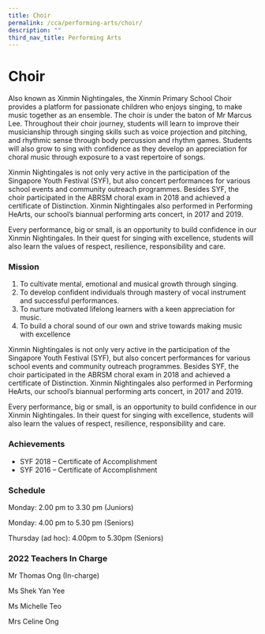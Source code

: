 ```yaml
---
title: Choir
permalink: /cca/performing-arts/choir/
description: ""
third_nav_title: Performing Arts
---
```

# **Choir**

Also known as Xinmin Nightingales, the Xinmin Primary School Choir provides a platform for passionate children who enjoys singing, to make music together as an ensemble. The choir is under the baton of Mr Marcus Lee. Throughout their choir journey, students will learn to improve their musicianship through singing skills such as voice projection and pitching, and rhythmic sense through body percussion and rhythm games. Students will also grow to sing with confidence as they develop an appreciation for choral music through exposure to a vast repertoire of songs.

Xinmin Nightingales is not only very active in the participation of the Singapore Youth Festival (SYF), but also concert performances for various school events and community outreach programmes. Besides SYF, the choir participated in the ABRSM choral exam in 2018 and achieved a certificate of Distinction. Xinmin Nightingales also performed in Performing HeArts, our school’s biannual performing arts concert, in 2017 and 2019.

Every performance, big or small, is an opportunity to build confidence in our Xinmin Nightingales. In their quest for singing with excellence, students will also learn the values of respect, resilience, responsibility and care.

### Mission  
1) To cultivate mental, emotional and musical growth through singing.  
2) To develop confident individuals through mastery of vocal instrument and successful performances.  
3) To nurture motivated lifelong learners with a keen appreciation for music.  
4) To build a choral sound of our own and strive towards making music with excellence

Xinmin Nightingales is not only very active in the participation of the Singapore Youth Festival (SYF), but also concert performances for various school events and community outreach programmes. Besides SYF, the choir participated in the ABRSM choral exam in 2018 and achieved a certificate of Distinction. Xinmin Nightingales also performed in Performing HeArts, our school’s biannual performing arts concert, in 2017 and 2019.

Every performance, big or small, is an opportunity to build confidence in our Xinmin Nightingales. In their quest for singing with excellence, students will also learn the values of respect, resilience, responsibility and care.

### Achievements

* SYF 2018 – Certificate of Accomplishment
* SYF 2016 – Certificate of Accomplishment

### Schedule

Monday: 2.00 pm to 3.30 pm (Juniors)

Monday: 4.00 pm to 5.30 pm (Seniors)

Thursday (ad hoc): 4.00pm to 5.30pm (Seniors)

### 2022 Teachers In Charge

Mr Thomas Ong (In-charge)

Ms Shek Yan Yee

Ms Michelle Teo

Mrs Celine Ong